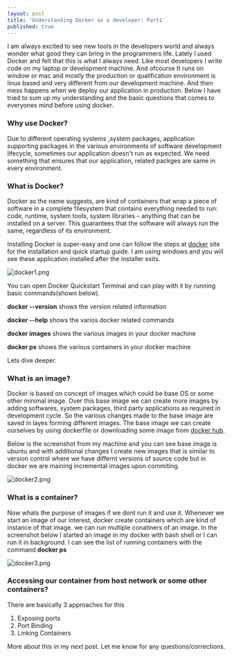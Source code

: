 ```yaml
---
layout: post
title: 'Understanding Docker as a developer: Part1'
published: true
---
```


I am always excited to see new tools in the developers world and always wonder what good they can bring in the programmers life. Lately I used Docker and felt that this is what I always need. Like most developers I write code on my laptop or development machine. And ofcourse It runs on window or mac and mostly the production or qualification environment is linux based and very different from our development machine. And then mess happens when we deploy our application in production.
Below I have tried to sum up my understanding and the basic questions that comes to everyones mind before using docker.

### Why use Docker?
Due to different operating systems ,system packages, application supporting packages in the various environments of software development lifecycle, sometimes our application doesn't run as expected. We need something that ensures that our application, related packges are same in every environment.

### What is Docker?
Docker as the name suggests, are kind of containers that wrap a piece of software in a complete filesystem that contains everything needed to run: code, runtime, system tools, system libraries – anything that can be installed on a server. This guarantees that the software will always run the same, regardless of its environment.

Installing Docker is super-easy and one can follow the steps at [docker](https://www.docker.com/products/docker#/) site for the installation and quick startup guide. I am using windows and you will see these application installed after the installer exits.

![docker1.png]({{site.baseurl}}/_posts/docker1.png)

You can open Docker Quickstart Terminal and can play with it by running basic commands(shown below).

**docker --version** shows the version related information

**docker --help** shows the varios docker related commands

**docker images** shows the various images in your docker machine

**docker ps** shows the various containers in your docker machine

Lets dive deeper.
### What is an image?
Docker is based on concept of images which could be base OS or some other minimal image. Over this base image we can create more images by adding softwares, system packages, third party applications as required in development cycle. So the various changes made to the base image are saved in layes forming different images.
 The base image we can create ourselves by using dockerfile or downloading some image from [docker hub](https://hub.docker.com/).

Below is the screenshot from my machine and you can see base image is ubuntu and with additional changes I create new images that is similar to version control where we have differnt versions of source code but in docker we are maining incremental images upon commiting.

![docker2.png]({{site.baseurl}}/_posts/docker2.png)

### What is a container?
Now whats the purpose of images if we dont run it and use it. Whenever we start an image of our interest, docker create containers which are kind of instance of that image. we can run multiple conatiners of an image. In the screenshot below I started an image in my docker with bash shell or I can run it in background. I can see the list of running containers with the command **docker ps**

![docker3.png]({{site.baseurl}}/_posts/docker3.png)

### Accessing our container from host network or some other containers?
There are basically 3 approaches for this
1. Exposing ports
1. Port Binding
1. Linking Containers

More about this in my next post. Let me know for any questions/corrections.